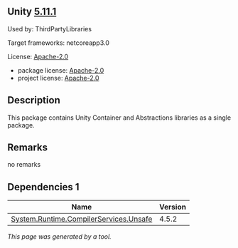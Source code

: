 Unity [5.11.1](https://www.nuget.org/packages/Unity/5.11.1)
--------------------

Used by: ThirdPartyLibraries

Target frameworks: netcoreapp3.0

License: [Apache-2.0](../../../../licenses/apache-2.0) 

- package license: [Apache-2.0](https://github.com/unitycontainer/unity/blob/v5.x/LICENSE) 
- project license: [Apache-2.0](https://github.com/unitycontainer/unity) 

Description
-----------
This package contains Unity Container and Abstractions libraries as a single package.

Remarks
-----------
no remarks


Dependencies 1
-----------

|Name|Version|
|----------|:----|
|[System.Runtime.CompilerServices.Unsafe](../../../../packages/nuget.org/system.runtime.compilerservices.unsafe/4.5.2)|4.5.2|

*This page was generated by a tool.*